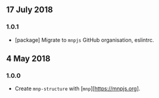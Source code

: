 ## 17 July 2018

### 1.0.1

- [package] Migrate to `mnpjs` GitHub organisation, eslintrc.

## 4 May 2018

### 1.0.0

- Create `mnp-structure` with [`mnp`][https://mnpjs.org].
